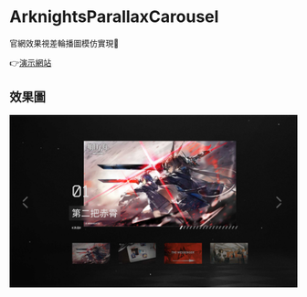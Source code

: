# ArknightsParallaxCarousel

官網效果視差輪播圖模仿實現🎉

👉[演示網站](https://hakadao.github.io/ArknightsParallaxCarousel/)

## 效果圖

![效果圖](preview/Snipaste_2021-10-09_01-22-42.jpg)
